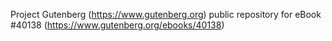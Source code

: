 Project Gutenberg (https://www.gutenberg.org) public repository for eBook #40138 (https://www.gutenberg.org/ebooks/40138)

